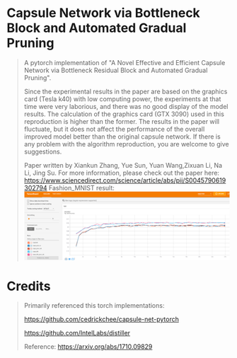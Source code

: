 # Capsule Network via Bottleneck Block and Automated Gradual Pruning
> A pytorch implementation of "A Novel Effective and Efficient Capsule Network via
Bottleneck Residual Block and Automated Gradual
Pruning".
>
>Since the experimental results in the paper are based on the graphics card (Tesla k40) with low computing power, the experiments at that time were very laborious, and there was no good display of the model results. The calculation of the graphics card (GTX 3090) used in this reproduction is higher than the former. The results in the paper will fluctuate, but it does not affect the performance of the overall improved model better than the original capsule network. If there is any problem with the algorithm reproduction, you are welcome to give suggestions.
>
>Paper written by Xiankun Zhang, Yue Sun, Yuan Wang,Zixuan Li, Na Li, Jing Su. For more information, please check out the paper here: https://www.sciencedirect.com/science/article/abs/pii/S0045790619302794
>Fashion_MNIST result:
>![image](https://github.com/starsky68/capsnet_blk_prune/blob/master/results/results.jpg)
# Credits
>Primarily referenced this torch implementations:
>
>https://github.com/cedrickchee/capsule-net-pytorch
>
>https://github.com/IntelLabs/distiller
>
>Reference: https://arxiv.org/abs/1710.09829
